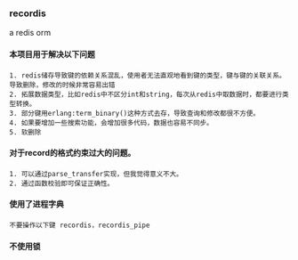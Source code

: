 ### recordis 

a redis orm

#### 本项目用于解决以下问题

    1. redis储存导致键的依赖关系混乱，使用者无法直观地看到键的类型，键与键的关联关系。
    导致删除，修改的时候非常容易出错 
    2. 拓展数据类型，比如redis中不区分int和string，每次从redis中取数据时，都要进行类型转换。
    3. 部分键用erlang:term_binary()这种方式去存，导致查询和修改都很不方便。
    4. 如果要增加一些搜索功能，会增加很多代码，数据也容易不同步。
    5. 软删除
   
#### 对于record的格式约束过大的问题。

    1. 可以通过parse_transfer实现，但我觉得意义不大。
    2. 通过函数校验即可保证正确性。
    
#### 使用了进程字典
    
    不要操作以下键 recordis，recordis_pipe

#### 不使用锁
    